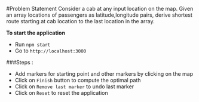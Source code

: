 #Problem Statement
Consider a cab at any input location on the map. Given an array locations of passengers as latitude,longitude pairs, derive shortest route starting at cab location to the last location in the array.

**To start the application**
- Run `npm start`
- Go to `http://localhost:3000`

###Steps :
- Add markers for starting point and other markers by clicking on the map
- Click on `Finish` button to compute the optimal path
- Click on `Remove last marker` to undo last marker
- Click on `Reset` to reset the application

